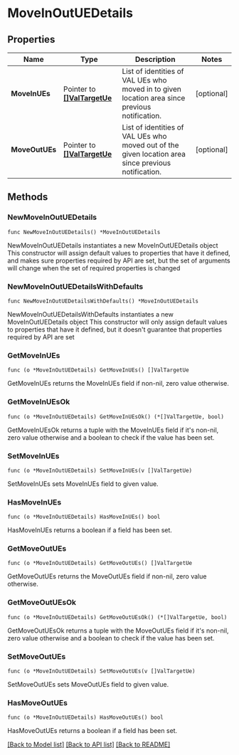 # MoveInOutUEDetails

## Properties

Name | Type | Description | Notes
------------ | ------------- | ------------- | -------------
**MoveInUEs** | Pointer to [**[]ValTargetUe**](ValTargetUe.md) | List of identities of VAL UEs who moved in to given location area since previous notification.  | [optional] 
**MoveOutUEs** | Pointer to [**[]ValTargetUe**](ValTargetUe.md) | List of identities of VAL UEs who moved out of the given location area since previous notification.  | [optional] 

## Methods

### NewMoveInOutUEDetails

`func NewMoveInOutUEDetails() *MoveInOutUEDetails`

NewMoveInOutUEDetails instantiates a new MoveInOutUEDetails object
This constructor will assign default values to properties that have it defined,
and makes sure properties required by API are set, but the set of arguments
will change when the set of required properties is changed

### NewMoveInOutUEDetailsWithDefaults

`func NewMoveInOutUEDetailsWithDefaults() *MoveInOutUEDetails`

NewMoveInOutUEDetailsWithDefaults instantiates a new MoveInOutUEDetails object
This constructor will only assign default values to properties that have it defined,
but it doesn't guarantee that properties required by API are set

### GetMoveInUEs

`func (o *MoveInOutUEDetails) GetMoveInUEs() []ValTargetUe`

GetMoveInUEs returns the MoveInUEs field if non-nil, zero value otherwise.

### GetMoveInUEsOk

`func (o *MoveInOutUEDetails) GetMoveInUEsOk() (*[]ValTargetUe, bool)`

GetMoveInUEsOk returns a tuple with the MoveInUEs field if it's non-nil, zero value otherwise
and a boolean to check if the value has been set.

### SetMoveInUEs

`func (o *MoveInOutUEDetails) SetMoveInUEs(v []ValTargetUe)`

SetMoveInUEs sets MoveInUEs field to given value.

### HasMoveInUEs

`func (o *MoveInOutUEDetails) HasMoveInUEs() bool`

HasMoveInUEs returns a boolean if a field has been set.

### GetMoveOutUEs

`func (o *MoveInOutUEDetails) GetMoveOutUEs() []ValTargetUe`

GetMoveOutUEs returns the MoveOutUEs field if non-nil, zero value otherwise.

### GetMoveOutUEsOk

`func (o *MoveInOutUEDetails) GetMoveOutUEsOk() (*[]ValTargetUe, bool)`

GetMoveOutUEsOk returns a tuple with the MoveOutUEs field if it's non-nil, zero value otherwise
and a boolean to check if the value has been set.

### SetMoveOutUEs

`func (o *MoveInOutUEDetails) SetMoveOutUEs(v []ValTargetUe)`

SetMoveOutUEs sets MoveOutUEs field to given value.

### HasMoveOutUEs

`func (o *MoveInOutUEDetails) HasMoveOutUEs() bool`

HasMoveOutUEs returns a boolean if a field has been set.


[[Back to Model list]](../README.md#documentation-for-models) [[Back to API list]](../README.md#documentation-for-api-endpoints) [[Back to README]](../README.md)


